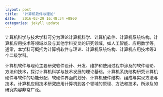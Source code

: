 ```yaml
---
layout: post
title:  "计算机软件与理论"
date:   2016-03-29 16:48:34 +0800
categories: jekyll update
---
```

计算机科学与技术学科可分为理论计算机科学、计算机软件、计算机系统结构。计算机应用技术等领域以及与其他学科交叉的研究领域，如人工智能、应用数学等。通常，本学科可概括为计算机软件与理论、计算机系统结构、计算机应用技术等3个二级学科。

计算机软件与理论主要研究软件设计、开发、维护和使用过程中涉及的软件理论、方法和技术，探讨计算机科学与技术发展的理论基础。计算机系统结构研究计算机硬件与软件的功能分配、软硬件界面的划分、计算机硬件结构、组成与实现方法与技术。计算机应用技术研究应用计算机到各个领域的原理、方法和技术，所涉及的研究内容非常广泛。
